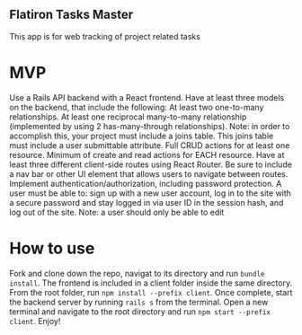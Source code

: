 ## Flatiron Tasks Master

This app is for web tracking of project related tasks

# MVP
Use a Rails API backend with a React frontend.
Have at least three models on the backend, that include the following:
At least two one-to-many relationships.
At least one reciprocal many-to-many relationship (implemented by using 2 has-many-through relationships). Note: in order to accomplish this, your project must include a joins table. This joins table must include a user submittable attribute.
Full CRUD actions for at least one resource.
Minimum of create and read actions for EACH resource.
Have at least three different client-side routes using React Router. Be sure to include a nav bar or other UI element that allows users to navigate between routes.
Implement authentication/authorization, including password protection. A user must be able to:
sign up with a new user account,
log in to the site with a secure password and stay logged in via user ID in the session hash, and
log out of the site.
Note: a user should only be able to edit

# How to use
Fork and clone down the repo, navigat to its directory and run `bundle install`.  The frontend is included in a client folder inside the same directory. From the root folder, run `npm install --prefix client`.  Once complete, start the backend server by running `rails s` from the terminal.  Open a new terminal and navigate to the root directory and run `npm start --prefix client`.  Enjoy!
